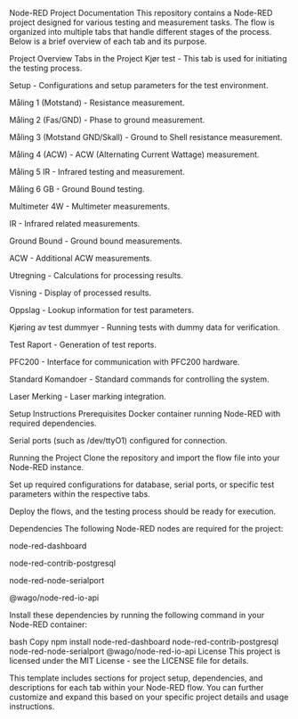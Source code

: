Node-RED Project Documentation
This repository contains a Node-RED project designed for various testing and measurement tasks. The flow is organized into multiple tabs that handle different stages of the process. Below is a brief overview of each tab and its purpose.

Project Overview
Tabs in the Project
Kjør test - This tab is used for initiating the testing process.

Setup - Configurations and setup parameters for the test environment.

Måling 1 (Motstand) - Resistance measurement.

Måling 2 (Fas/GND) - Phase to ground measurement.

Måling 3 (Motstand GND/Skall) - Ground to Shell resistance measurement.

Måling 4 (ACW) - ACW (Alternating Current Wattage) measurement.

Måling 5 IR - Infrared testing and measurement.

Måling 6 GB - Ground Bound testing.

Multimeter 4W - Multimeter measurements.

IR - Infrared related measurements.

Ground Bound - Ground bound measurements.

ACW - Additional ACW measurements.

Utregning - Calculations for processing results.

Visning - Display of processed results.

Oppslag - Lookup information for test parameters.

Kjøring av test dummyer - Running tests with dummy data for verification.

Test Raport - Generation of test reports.

PFC200 - Interface for communication with PFC200 hardware.

Standard Komandoer - Standard commands for controlling the system.

Laser Merking - Laser marking integration.

Setup Instructions
Prerequisites
Docker container running Node-RED with required dependencies.

Serial ports (such as /dev/ttyO1) configured for connection.

Running the Project
Clone the repository and import the flow file into your Node-RED instance.

Set up required configurations for database, serial ports, or specific test parameters within the respective tabs.

Deploy the flows, and the testing process should be ready for execution.

Dependencies
The following Node-RED nodes are required for the project:

node-red-dashboard

node-red-contrib-postgresql

node-red-node-serialport

@wago/node-red-io-api

Install these dependencies by running the following command in your Node-RED container:

bash
Copy
npm install node-red-dashboard node-red-contrib-postgresql node-red-node-serialport @wago/node-red-io-api
License
This project is licensed under the MIT License - see the LICENSE file for details.

This template includes sections for project setup, dependencies, and descriptions for each tab within your Node-RED flow. You can further customize and expand this based on your specific project details and usage instructions.